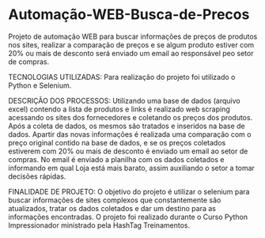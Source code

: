 # Automação-WEB-Busca-de-Precos

Projeto de automação WEB para buscar informações de preços de produtos nos sites, realizar a comparação de preços e se algum produto estiver com 20% ou mais de desconto será enviado um email ao responsável peo setor de compras.

TECNOLOGIAS UTILIZADAS:
Para realização do projeto foi utilizado o Python e Selenium.

DESCRIÇÃO DOS PROCESSOS:
Utilizando uma base de dados (arquivo excel) contendo a lista de produtos e links é realizado web scraping acessando os sites dos fornecedores e coletando os preços dos produtos.
Após a coleta de dados, os mesmos são tratados e  inseridos na base de dados.
Apartir das novas informações é realizada uma comparação com o preço original contido na base de dados, e se os preços coletados estiverem com 20% ou mais de desconto é enviado um email ao setor de compras.
No email é enviado a planilha com os dados coletados e informando em qual Loja está mais barato, assim auxiliando o setor a tomar decisões rápidas.

FINALIDADE DE PROJETO:
O objetivo do projeto é utilizar o selenium para buscar informações de sites complexos que constantemente são atualizados, tratar os dados coletados e dar um destino para as informações encontradas.
O projeto foi realizado durante o Curso Python Impressionador ministrado pela HashTag Treinamentos.
